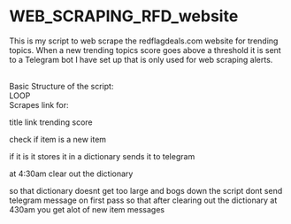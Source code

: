 # WEB_SCRAPING_RFD_website

This is my script to web scrape the redflagdeals.com website for trending topics. When a new trending topics score goes above a threshold it is sent to a Telegram bot I have set up that is only used for web scraping alerts.<br><br>



Basic Structure of the script:<br>
LOOP<br>
Scrapes link for:

title
link
trending score

check if item is a new item

if it is it stores it in a dictionary
sends it to telegram

at 4:30am clear out the dictionary

so that dictionary doesnt get too large and bogs down the script
dont send telegram message on first pass so that after clearing out the dictionary at 430am you get alot of new item messages
